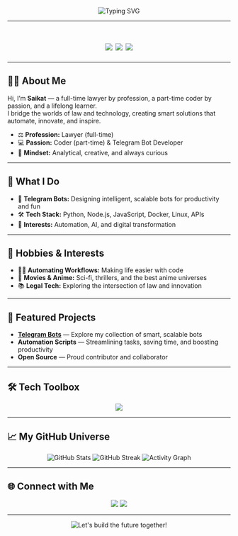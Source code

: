 <!-- Futuristic Neon Banner -->
<p align="center">
  <img src="https://readme-typing-svg.demolab.com?font=Fira+Code&size=30&duration=3000&pause=1000&color=00FFF9&center=true&vCenter=true&width=700&lines=Hi%2C+I'm+Saikat+%F0%9F%91%8B;Full-Time+Lawyer+%7C+Part-Time+Coder+%7C+Bot+Architect;Welcome+to+My+Digital+Chambers+%F0%9F%9A%80" alt="Typing SVG" />
</p>

---

<h1 align="center">
  <img src="https://img.shields.io/badge/AI%20Lover-Yes-ff00ff?style=for-the-badge&logo=python&logoColor=white" />
  <img src="https://img.shields.io/badge/-Bot%20Creator-00FFAA?style=for-the-badge&logo=telegram&logoColor=white" />
  <img src="https://img.shields.io/badge/-Anime%20Fan-FF00A0?style=for-the-badge&logo=tvtime&logoColor=white" />
</h1>

---

## 👨‍⚖️ About Me

Hi, I’m **Saikat** — a full-time lawyer by profession, a part-time coder by passion, and a lifelong learner.  
I bridge the worlds of law and technology, creating smart solutions that automate, innovate, and inspire.

- ⚖️ **Profession:** Lawyer (full-time)
- 💻 **Passion:** Coder (part-time) & Telegram Bot Developer
- 🧠 **Mindset:** Analytical, creative, and always curious

---

## 🚀 What I Do

- 🤖 **Telegram Bots:** Designing intelligent, scalable bots for productivity and fun
- 🛠️ **Tech Stack:** Python, Node.js, JavaScript, Docker, Linux, APIs
- 🧬 **Interests:** Automation, AI, and digital transformation

---

## 🌌 Hobbies & Interests

- 👨‍💻 **Automating Workflows:** Making life easier with code
- 🍿 **Movies & Anime:** Sci-fi, thrillers, and the best anime universes
- 📚 **Legal Tech:** Exploring the intersection of law and innovation

---

## 🌌 Featured Projects

- **[Telegram Bots](https://github.com/saikatwtf?tab=repositories&q=bot)** — Explore my collection of smart, scalable bots
- **Automation Scripts** — Streamlining tasks, saving time, and boosting productivity
- **Open Source** — Proud contributor and collaborator

---

## 🛠️ Tech Toolbox

<p align="center">
  <img src="https://skillicons.dev/icons?i=python,nodejs,js,linux,docker,git,github,html,css" />
</p>

---

## 📈 My GitHub Universe

<p align="center">
  <img src="https://github-readme-stats.vercel.app/api?username=saikatwtf&show_icons=true&theme=tokyonight&hide_border=true" alt="GitHub Stats" />
  <img src="https://streak-stats.demolab.com?user=saikatwtf&theme=tokyonight&hide_border=true" alt="GitHub Streak" />
  <img src="https://github-readme-activity-graph.vercel.app/graph?username=saikatwtf&theme=react-dark&hide_border=true" alt="Activity Graph" />
</p>

---

## 🌐 Connect with Me

<p align="center">
  <a href="https://t.me/AnnihilusOP"><img src="https://img.shields.io/badge/Telegram-AnnihilusOP-00FFF9?style=for-the-badge&logo=telegram&logoColor=white" /></a>
  <a href="https://github.com/saikatwtf"><img src="https://img.shields.io/badge/GitHub-saikatwtf-24292e?style=for-the-badge&logo=github&logoColor=white" /></a>
</p>

---

<p align="center">
  <img src="https://readme-typing-svg.demolab.com?font=Fira+Code&size=22&pause=1000&color=00FFB0&center=true&vCenter=true&width=500&lines=Let's+build+the+future+together+%F0%9F%9A%80" alt="Let's build the future together!" />
</p>